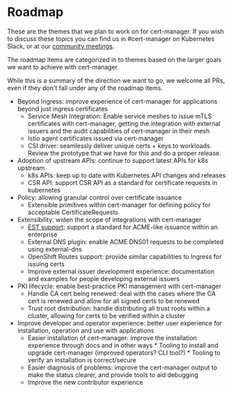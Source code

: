 Roadmap
=======

These are the themes that we plan to work on for cert-manager. If you wish
to discuss these topics you can find us in #cert-manager on Kubernetes Slack, or
at our [community meetings](https://cert-manager.io/docs/contributing/#meetings).

The roadmap items are categorized in to themes based on the larger goals we
want to achieve with cert-manager.

While this is a summary of the direction we want to go, we welcome all PRs,
even if they don't fall under any of the roadmap items.

* Beyond Ingress: improve experience of cert-manager for applications beyond just
  ingress certificates
  * Service Mesh Integration: Enable service meshes to issue mTLS certificates
    with cert-manager, getting the integration with external issuers and the
    audit capabilities of cert-manager in their mesh
  * Istio agent certificates issued via cert-manager
  * CSI driver: seamlessly deliver unique certs + keys to workloads. Review the
    prototype that we have for this and do a proper release.
* Adoption of upstream APIs: continue to support latest APIs for k8s upstream
  * k8s APIs: keep up to date with Kubernetes API changes and releases
  * CSR API: support CSR API as a standard for certificate requests in kubernetes
* Policy: allowing granular control over certificate issuance
  * Extensible primitives within cert-manager for defining policy for
    acceptable CertificateRequests
* Extensibility: widen the scope of integrations with cert-manager
  * [EST support](https://tools.ietf.org/html/rfc7030): support a standard for
    ACME-like issuance within an enterprise
  * External DNS plugin: enable ACME DNS01 requests to be completed using external-dns
  * OpenShift Routes support: provide similar capabilities to Ingress for
    issuing certs
  * Improve external issuer development experience: documentation and examples
    for people developing external issuers
* PKI lifecycle: enable best-practice PKI management with cert-manager
  * Handle CA cert being renewed: deal with the cases where the CA cert is
    renewed and allow for all signed certs to be renewed
  * Trust root distribution: handle distributing all trust roots within a
    cluster, allowing for certs to be verified within a cluster
* Improve developer and operator experience: better user experience
  for installation, operation and use with applications
  * Easier installation of cert-manager: improve the installation experience
    through docs and in other ways
        * Tooling to install and upgrade cert-manager (improved operators? CLI tool?)
        * Tooling to verify an installation is correct/secure
  * Easier diagnosis of problems: improve the cert-manager output to make the
    status clearer, and provide tools to aid debugging
  * Improve the new contributor experience
